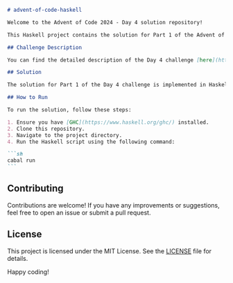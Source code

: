 ````markdown
# advent-of-code-haskell

Welcome to the Advent of Code 2024 - Day 4 solution repository!

This Haskell project contains the solution for Part 1 of the Advent of Code 2024, Day 4 challenge. The Advent of Code is an annual event that provides small programming puzzles for a variety of skill levels, and this repository is dedicated to solving those puzzles using Haskell.

## Challenge Description

You can find the detailed description of the Day 4 challenge [here](https://adventofcode.com/2024/day/4).

## Solution

The solution for Part 1 of the Day 4 challenge is implemented in Haskell. The code is designed to be efficient and easy to understand, leveraging Haskell's powerful functional programming features.

## How to Run

To run the solution, follow these steps:

1. Ensure you have [GHC](https://www.haskell.org/ghc/) installed.
2. Clone this repository.
3. Navigate to the project directory.
4. Run the Haskell script using the following command:

```sh
cabal run
```
````

## Contributing

Contributions are welcome! If you have any improvements or suggestions, feel free to open an issue or submit a pull request.

## License

This project is licensed under the MIT License. See the [LICENSE](LICENSE) file for details.

Happy coding!
